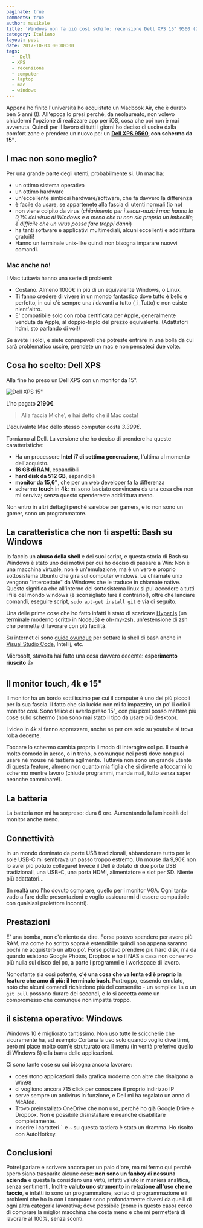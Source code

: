 ```yaml
---
paginate: true
comments: true
author: musikele
title: 'Windows non fa più così schifo: recensione Dell XPS 15" 9560 (2017)'
category: Italiano
layout: post
date: 2017-10-03 00:00:00
tags:
  -  Dell
  - XPS
  - recensione
  - computer 
  - laptop
  - mac
  - windows
---
```


Appena ho finito l'università ho acquistato un Macbook Air, che è durato ben 5 anni (!). All'epoca lo presi perchè, da neolaureato, non volevo chiudermi l'opzione di realizzare app per iOS, cosa che poi non è mai avvenuta. Quindi per il  lavoro di tutti i giorni ho deciso di uscire dalla comfort zone e prendere un nuovo pc: un **[Dell XPS 9560](http://www.dell.com/it/p/xps-15-9560-laptop/pd?oc=cnx95604&model_id=xps-15-9560-laptop), con schermo da 15"**. 

## I mac non sono meglio? 
Per una grande parte degli utenti, probabilmente si. Un mac ha: 
- un ottimo sistema operativo
- un ottimo hardware
- un'eccellente simbiosi hardware/software, che fa davvero la differenza 
- è facile da usare, se appartenete alla fascia di utenti normali (io no)
- non viene colpito da virus (_chiarimento per i secur-nazi: i mac hanno lo 0,1% dei virus di Windows e a meno che tu non sia proprio un imbecille, è difficile che un virus possa fare troppi danni_)
- ha tanti software e applicativi multimediali, alcuni eccellenti e addirittura gratuiti! 
- Hanno un terminale unix-like quindi non bisogna imparare nuovvi comandi. 

### Mac anche no! 
I Mac tuttavia hanno una serie di problemi: 
- Costano. Almeno 1000€ in più di un equivalente Windows, o Linux. 
- Ti fanno credere di vivere in un mondo fantastico dove tutto è bello e perfetto, in cui c'è sempre una _i_ davanti a tutto (_i_Tutto) e non esiste nient'altro. 
- E' compatibile solo con roba certificata per Apple, generalmente venduta da Apple, al doppio-triplo del prezzo equivalente. (Adattatori hdmi, sto parlando di voi!)

Se avete i soldi, e siete consapevoli che potreste entrare in una bolla da cui sarà problematico uscire, prendete un mac e non pensateci due volte. 

## Cosa ho scelto: Dell XPS
Alla fine ho preso un Dell XPS con un monitor da 15". 

![Dell XPS 15"]({{site.baseurl}}/images/dell-xps-15-2017-nw-g01.jpg)

L'ho pagato **2190€**. 

> Alla faccia Miche', e hai detto che il Mac costa! 

L'equivalnte Mac dello stesso computer costa _3.399€_. 

Torniamo al Dell. La versione che ho deciso di prendere ha queste caratteristiche: 
- Ha un processore **Intel i7 di settima generazione**, l'ultima al momento dell'acquisto. 
- **16 GB di RAM**, espandibili 
- **hard disk da 512 GB**, espandibili 
- **monitor da 15,6"**, che per un web developer fa la differenza
- schermo **touch** in **4k**: mi sono lasciato convincere da una cosa che non mi serviva; senza questo spendereste addirittura meno. 

Non entro in altri dettagli perché sarebbe per gamers, e io non sono un gamer, sono un programmatore. 

## La caratteristica che non ti aspetti: Bash su Windows 

Io faccio un **abuso della shell** e dei suoi script, e questa storia di Bash su Windows è stato uno dei motivi per cui ho deciso di passare a Win: Non è una macchina virtuale, non è un'emulazione, ma è un vero e proprio sottosistema Ubuntu che gira sul computer windows. Le chiamate unix vengono "intercettate" da Windows che le traduce in chiamate native. Questo significa che all'interno del sottosistema linux si pul accedere a tutti i file del mondo windows (è sconsigliato fare il contrario!), oltre che lanciare comandi, eseguire script, `sudo apt-get install git` e via di seguito. 

Una delle prime cose che ho fatto infatti è stato di scaricare [Hyper.js](https://hyper.is/) (un terminale moderno scritto in NodeJS) e [oh-my-zsh](https://michelenasti.com/2017/05/30/cinque-tool-per-migliorare-la-vostra-developer-experience.html), un'estensione di zsh che permette di lavorare con più facilità. 

Su internet ci sono [guide ovunque](https://msdn.microsoft.com/it-it/commandline/wsl/install_guide) per settare la shell di bash anche in [Visual Studio Code](https://code.visualstudio.com/docs/editor/integrated-terminal), Intellij, etc. 

Microsoft, stavolta hai fatto una cosa davvero decente: **esperimento riuscito** 👍

## Il monitor touch, 4k e 15" 

Il monitor ha un bordo sottilissimo per cui il computer è uno dei più piccoli per la sua fascia. Il fatto che sia lucido non mi fa impazzire, un po' li odio i monitor così.  Sono felice di averlo preso 15", con più pixel posso mettere più cose sullo schermo (non sono mai stato il tipo da usare più desktop). 

I video in 4k si fanno apprezzare, anche se per ora solo su youtube si trova roba decente. 

Toccare lo schermo cambia proprio il modo di interagire col pc. Il touch è molto comodo in aereo, o in treno, o comunque nei posti dove non puoi usare nè mouse nè tastiera agilmente. Tuttavia non sono un grande utente di questa feature, almeno non quanto mia figlia che si diverte a toccarmi lo schermo mentre lavoro (chiude programmi, manda mail, tutto senza saper neanche camminare!).

## La batteria 

La batteria non mi ha sorpreso: dura 6 ore. Aumentando la luminosità del monitor anche meno.

## Connettività 

In un mondo dominato da porte USB tradizionali, abbandonare tutto per le sole USB-C mi sembrava un passo troppo estremo. Un mouse da 9,90€ non lo avrei più potuto collegare! Invece il Dell è dotato di due porte USB tradizionali, una USB-C, una porta HDMI, alimentatore e slot per SD. Niente più adattatori... 

(In realtà uno l'ho dovuto comprare, quello per i monitor VGA. Ogni tanto vado a fare delle presentazioni e voglio assicurarmi di essere compatibile con qualsiasi proiettore incontri).

## Prestazioni 

E' una bomba, non c'è niente da dire. Forse potevo spendere per avere più RAM, ma come ho scritto sopra è estendibile quindi non appena saranno pochi ne acquisterò un altro po'. Forse potevo prendere più hard disk, ma da quando esistono Google Photos, Dropbox e ho il NAS a casa non conservo più nulla sul disco del pc, a parte i programmi e i workspace di lavoro. 

Nonostante sia così potente, **c'è una cosa che va lenta ed è proprio la feature che amo di più: il terminale bash**. Purtroppo, essendo emulato, noto che alcuni comandi richiedono più del consentito - un semplice `ls` o un `git pull` possono durare dei secondi, e lo si accetta come un compromesso che comunque non impatta troppo. 

## il sistema operativo: Windows 

Windows 10 è migliorato tantissimo. Non uso tutte le sciccherie che sicuramente ha, ad esempio Cortana la uso solo quando voglio divertirmi, però mi piace molto com'è strutturato ora il menu (in verità preferivo quello di Windows 8) e la barra delle applicazioni. 

Ci sono tante cose su cui bisogna ancora lavorare: 
- coesistono applicazioni dalla grafica moderna con altre che risalgono a Win98 
- ci vogliono ancora 715 click per conoscere il proprio indirizzo IP
- serve sempre un antivirus in funzione, e Dell mi ha regalato un anno di McAfee. 
- Trovo preinstallato OneDrive che non uso, perchè ho già Google Drive e Dropbox. Non è possibile disinstallare e neanche disabilitare completamente. 
- Inserire i caratteri `` ` `` e `~` su questa tastiera è stato un dramma. Ho risolto con AutoHotkey.

## Conclusioni 

Potrei parlare e scrivere ancora per un paio d'ore, ma mi fermo qui perchè spero siano trasparite alcune cose: **non sono un fanboy di nessuna azienda** e questa la considero una virtù, infatti valuto in maniera analitica, senza sentimenti. Inoltre **valuto uno strumento in relazione all'uso che ne faccio**, e infatti io sono un programmatore, scrivo di programmazione e i problemi che ho io con i computer sono profondamente diversi da quelli di ogni altra categoria lavorativa; dove possibile (come in questo caso) cerco di comprare la miglior macchina che costa meno e che mi permetterà di lavorare al 100%, senza sconti. 